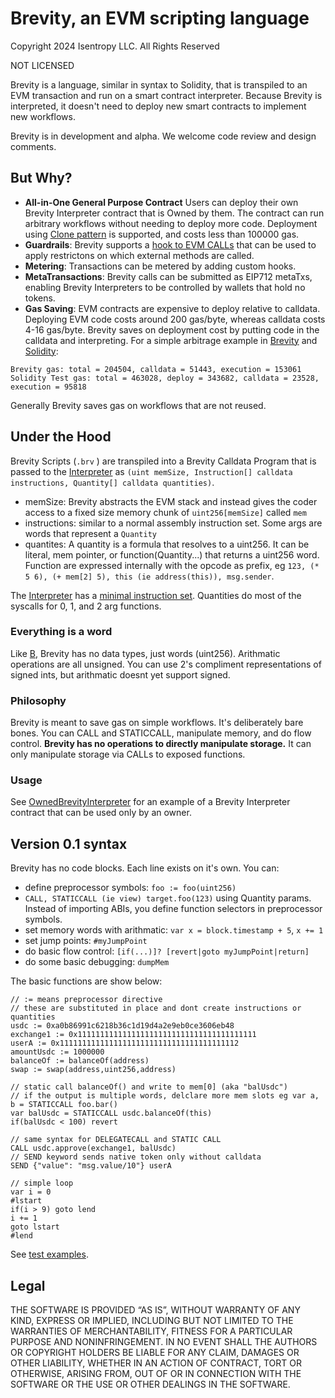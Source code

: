 # Brevity, an EVM scripting language

Copyright 2024 Isentropy LLC. All Rights Reserved

NOT LICENSED

Brevity is a language, similar in syntax to Solidity, that is transpiled to an EVM transaction and run on a smart contract interpreter. Because Brevity is interpreted, it doesn't need to deploy new smart contracts to implement new workflows.  

Brevity is in development and alpha. We welcome code review and design comments.

## But Why?
 - **All-in-One General Purpose Contract** Users can deploy their own Brevity Interpreter contract that is Owned by them. The contract can run arbitrary workflows without needing to deploy more code. Deployment using [Clone pattern](https://github.com/Isentropy/brevity/blob/777be66f6ead630e099292367bb40fb3665029d0/contracts/CloneFactory.sol#L15) is supported, and costs less than 100000 gas.
 - **Guardrails**: Brevity supports a [hook to EVM CALLs](https://github.com/Isentropy/brevity/blob/0b533d446eb8a56cbf7a6e2773f6e78df921b703/contracts/BrevityInterpreter.sol#L219C21-L219C32) that can be used to apply restrictons on which external methods are called. 
 - **Metering**: Transactions can be metered by adding custom hooks.
 - **MetaTransactions**: Brevity calls can be submitted as EIP712 metaTxs, enabling Brevity Interpreters to be controlled by wallets that hold no tokens.
 - **Gas Saving**: EVM contracts are expensive to deploy relative to calldata. Deploying EVM code costs around 200 gas/byte, whereas calldata costs 4-16 gas/byte. Brevity saves on deployment cost by putting code in the calldata and interpreting. For a simple arbitrage example in [Brevity](test/briefs/example.brv) and [Solidity](contracts/Arb.sol):
```
Brevity gas: total = 204504, calldata = 51443, execution = 153061
Solidity Test gas: total = 463028, deploy = 343682, calldata = 23528, execution = 95818
```
Generally Brevity saves gas on workflows that are not reused. 

## Under the Hood
Brevity Scripts (```.brv``` ) are transpiled into a Brevity Calldata Program that is passed to the [Interpreter](contracts/LibInterpreter.sol) as ```(uint memSize, Instruction[] calldata instructions, Quantity[] calldata quantities)```. 

- memSize: Brevity abstracts the EVM stack and instead gives the coder access to a fixed size memory chunk of ```uint256[memSize]``` called ```mem```
- instructions: similar to a normal assembly instruction set. Some args are words that represent a ```Quantity```
- quantites: A quantity is a formula that resolves to a uint256. It can be literal, mem pointer, or function(Quantity...) that returns a uint256 word. Function are expressed internally with the opcode as prefix, eg  ```123, (* 5 6), (+ mem[2] 5), this (ie address(this)), msg.sender```.

The [Interpreter](contracts/LibInterpreter.sol) has a [minimal instruction set](contracts/LibInterpreter.sol#L13). Quantities do most of the syscalls for 0, 1, and 2 arg functions. 

### Everything is a word
Like [B](https://en.wikipedia.org/wiki/B_(programming_language)), Brevity has no data types, just words (uint256). Arithmatic operations are all unsigned. You can use 2's compliment representations of signed ints, but arithmatic doesnt yet support signed.

### Philosophy
Brevity is meant to save gas on simple workflows. It's deliberately bare bones.  You can CALL and STATICCALL, manipulate memory, and do flow control. **Brevity has no operations to directly manipulate storage.** It can only manipulate storage via CALLs to exposed functions. 

### Usage
See [OwnedBrevityInterpreter](contracts/OwnedBrevityInterpreter.sol) for an example of a Brevity Interpreter contract that can be used only by an owner.

## Version 0.1 syntax
Brevity has no code blocks. Each line exists on it's own. You can:
 - define preprocessor symbols: ``foo := foo(uint256)``
 - ``CALL, STATICCALL (ie view) target.foo(123)`` using Quantity params. Instead of importing ABIs, you define function selectors in preprocessor symbols.
 - set memory words with arithmatic: ``var x = block.timestamp + 5``, ``x += 1``
 - set jump points: ``#myJumpPoint``
 - do basic flow control: ``[if(...)]? [revert|goto myJumpPoint|return]``
 - do some basic debugging: ``dumpMem``

The basic functions are show below:
```
// := means preprocessor directive
// these are substituted in place and dont create instructions or quantities
usdc := 0xa0b86991c6218b36c1d19d4a2e9eb0ce3606eb48
exchange1 := 0x1111111111111111111111111111111111111111
userA := 0x1111111111111111111111111111111111111112
amountUsdc := 1000000
balanceOf := balanceOf(address)
swap := swap(address,uint256,address)

// static call balanceOf() and write to mem[0] (aka "balUsdc") 
// if the output is multiple words, delclare more mem slots eg var a, b = STATICCALL foo.bar()
var balUsdc = STATICCALL usdc.balanceOf(this)
if(balUsdc < 100) revert

// same syntax for DELEGATECALL and STATIC CALL
CALL usdc.approve(exchange1, balUsdc)
// SEND keyword sends native token only without calldata
SEND {"value": "msg.value/10"} userA

// simple loop
var i = 0
#lstart
if(i > 9) goto lend
i += 1
goto lstart
#lend
```
See [test examples](test/briefs/).


## Legal

THE SOFTWARE IS PROVIDED “AS IS”, WITHOUT WARRANTY OF ANY KIND, EXPRESS OR IMPLIED, INCLUDING BUT NOT LIMITED TO THE WARRANTIES OF MERCHANTABILITY, FITNESS FOR A PARTICULAR PURPOSE AND NONINFRINGEMENT. IN NO EVENT SHALL THE AUTHORS OR COPYRIGHT HOLDERS BE LIABLE FOR ANY CLAIM, DAMAGES OR OTHER LIABILITY, WHETHER IN AN ACTION OF CONTRACT, TORT OR OTHERWISE, ARISING FROM, OUT OF OR IN CONNECTION WITH THE SOFTWARE OR THE USE OR OTHER DEALINGS IN THE SOFTWARE.
